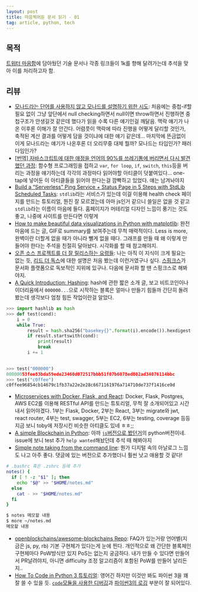 ```yaml
---
layout: post
title: 마음찍어둔 문서 읽기 - 01
tag: article, python, tech
---
```


## 목적
[트위터 마음함](https://twitter.com/res_tin/likes)에 담아뒀던 기술 문서나 각종 링크들이 1k를 향해 달려가는데 추석을 맞아 이를 처리하고자 함.

## 리뷰
- [모나드라는 단어를 사용하지 않고 모나드를 설명하기 위한 시도](https://twitter.com/heejongahn/status/911832361788043264): 처음에는 중첩-if할 필요 없이 그냥 앞단에서 null checking하면서 null이면 throw하면서 진행하면 중첩구조가 안생길것 같은데 했다가 읽을 수록 다른 얘기인걸 깨달음. 맥락 얘기가 나온 이후론 이해가 잘 안간다. 어렴풋이 맥락에 따라 진행을 어떻게 달리할 것인가, 축적된 계산 결과를 어떻게 담을 것이냐에 대한 얘기 같은데... 마지막에 뜬금없이 이게 모나드라는 얘기가 나온후론 더 오리무중 대체 뭘까? 모나드는 타입인가? 패러다임인가?
- [[번역] 자바스크립트에 대한 애정을 언어의 90%를 쓰레기통에 버리면서 다시 발견했던 과정](https://rhostem.github.io/posts/2017-09-how-i-rediscovered-my-love-for-java-script-after-throwing-90-of-it-in-the-trash/): 함수형 프로그래밍을 접하고 `var`, `for loop`, `if`, `switch`, `this`등을 버리는 과정을 얘기하는데 각각의 과정마다 읽어야할 아티클이 덧붙여있다... one-tap에 넣어둔 이 아티클들을 읽어야 한다는걸 깜빡하고 있었다. 얘는 남겨놔야지
- [Build a “Serverless” Ping Service + Status Page in 5 Steps with StdLib Scheduled Tasks](https://codeburst.io/build-a-serverless-ping-service-status-page-in-5-steps-with-stdlib-scheduled-tasks-6bdd164e67dc): `stdlib`라는 서비스가 있는데 이걸 이용해 health check 페이지를 만드는 튜토리얼, 뭔진 잘 모르겠는데 아마 js인거 같으니 쓸일은 없을 것 같고 `stdlib`라는 이름이 마음에 들다. 홈페이지가 머테리얼 디자인 느낌이 풍기는 것도 좋고, 나중에 사이트를 만든다면 이렇게
- [How to make beautiful data visualizations in Python with matplotlib](http://www.randalolson.com/2014/06/28/how-to-make-beautiful-data-visualizations-in-python-with-matplotlib/): 완전 마음에 드는 글, GIF로 summary를 보여주는데 무척 매력적이다. Less is more, 완벽이란 더할게 없을 때가 아니라 뺄게 없을 때다. 그래프를 만들 때 왜 이렇게 만들어야 한다는 주석을 친절히 달아놨다. 시각화를 할 때 참고해야지.
- [오픈 소스 프로젝트를 더 잘 릴리스하는 요령들](https://spoqa.github.io/2017/09/28/foss-release-tips.html): 나는 아직 이 지식이 크게 필요는 없는 듯, [리드 더 독스](https://readthedocs.org/)에 대한 설명은 처음 봤는데 이런거였구나 싶다. [스핑크스](http://www.sphinx-doc.org/en/stable/)가 문서화 플랫폼으로 독보적인 지위에 있구나. 다음에 문서화 할 땐 스핑크스로 해봐야지.
- [A Quick Introduction: Hashing](https://dev.to/aunyks/a-quick-introduction-hashing): hash에 관한 짧은 소개 글, 보고 비트코인이나 이더리움에서 `000000...`으로 시작하는 블록은 얼마나 만들기 힘들까 간단히 돌려봤는데 생각보다 엄청 힘든 작업이란걸 알았다.

```python
>>> import hashlib as hash
>>> def test(cond):
	i = 0
	while True:
		result = hash.sha256("basekey{}".format(i).encode()).hexdigest()
		if result.startswith(cond):
			print(result)
			break
		i += 1

		
>>> test("000000")
00000053fee83bda59ede23460d072517bbb51f07b6078ed802ad34076114bbc
>>> test("c0ffee")
c0ffee96854cb14679c1fb37a22e2e28c6671161976a714710de737f1416ce9d
```

- [Microservices with Docker, Flask, and React](http://testdriven.io/): Docker, Flask, Postgres, AWS EC2를 이용해 RESTful API를 만드는 튜토리얼, 무척 잘 소개되어있고 시간내서 읽어야겠다. 1부는 Flask, Docker, 2부는 React, 3부는 migrate와 jwt, react router, 4부는 test, swagger, 5부는 EC2, 6부는 testing, coverage 등등 지금 보니 toby에 저장시킨 비슷한 아티클도 있네 ㅎㅎ;;
- [A simple Blockchain in Python](https://github.com/dvf/blockchain): 아까 [`js`버전으로 봤던거](https://github.com/lhartikk/naivechain)의 python버전이네. issue에 보니 test 추가 `help wanted`해놨던데 추석 때 해봐야지
- [Simple note taking from the command line](https://dev.to/ricardomol/note-taking-from-the-command-line-156): 뭔가 디지털 속의 아날로그 느낌도 나고 아주 좋다. 댓글에 있는 버전으로 추가했더니 훨씬 낫고 애용할 것 같다!

```bash
# .bashrc 혹은 .zshrc 등에 추가
notes() {
  if [ ! -z "$1" ]; then
    echo "$@" >> "$HOME/notes.md"
  else
    cat - >> "$HOME/notes.md"
  fi
}

$ notes 메모할 내용
$ more ~/notes.md
메모할 내용
```

- [openblockchains/awesome-blockchains Repo](https://github.com/openblockchains/awesome-blockchains): FAQ가 있는거랑 언어별(지금은 js, py, rb) 기본 구현체가 있다는게 눈에 띈다. 개인적으로 왜 간단한 블록체인 구현체마다 PoW방식만 있지 PoS는 없는지 궁금하다. 내가 만들 수 있다면 만들어서 PR날려야지, 아니면 difficulty 조정 알고리즘이 포함된 PoW를 만들어 날리든지..
- [How To Code in Python 3 튜토리얼](https://www.digitalocean.com/community/tutorial_series/how-to-code-in-python-3): 영어긴 하지만 이것만 봐도 파이썬 3을 꽤 잘 쓸 수 있을 듯. [`code`모듈을 사용한 디버깅](https://www.digitalocean.com/community/tutorials/how-to-debug-python-with-an-interactive-console)과 [파이썬3의 로깅](https://www.digitalocean.com/community/tutorials/how-to-use-logging-in-python-3) 부분이 잘 되어있다.
